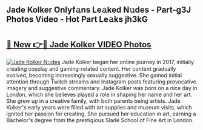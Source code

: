 ## Jade Kolker Onlyf𝚊ns Le𝚊ked N𝚞des - Part-g3J Photos Video - Hot Part Le𝚊ks jh3kG

# <h2><a href="http://ac10044.deff.icu/?id=Jade+Kolker">🔗 New 👉🔴 Jade Kolker VIDEO Photos</a></h2>

[![Jade Kolker N𝚞des](https://i.imgur.com/rIISA9y.gif)](http://ac10044.deff.icu/?id=Jade+Kolker)
Jade Kolker began her online journey in 2017, initially creating cosplay and gaming-related content. Her content gradually evolved, becoming increasingly sexually suggestive. She gained initial attention through Twitch streams and Instagram posts featuring provocative imagery and suggestive commentary. Jade Kolker was born on a nice day in London, which she believes played a role in shaping her name and her art. She grew up in a creative family, with both parents being artists. Jade Kolker's early years were filled with art supplies and museum visits, which ignited her passion for creating. She pursued her education in art, earning a Bachelor's degree from the prestigious Slade School of Fine Art in London.
